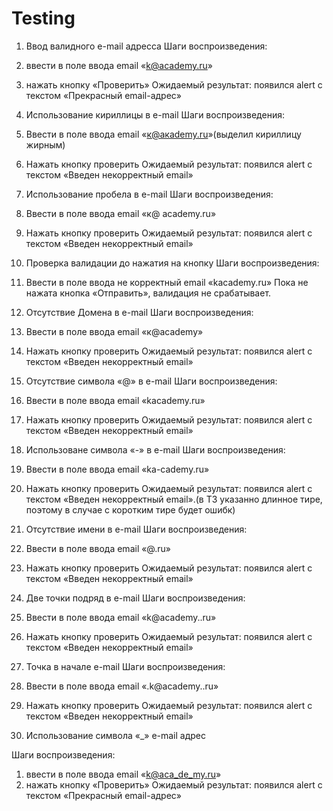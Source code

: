 # Testing

1. Ввод валидного  e-mail адресса
Шаги воспроизведения:
1.	ввести в поле ввода email «k@academy.ru»
2.	нажать кнопку «Проверить»
Ожидаемый результат: появился alert с текстом «Прекрасный email-адрес»



2. Использование кириллицы в e-mail 
Шаги воспроизведения:
1. Ввести в поле ввода email «к@aкademy.ru»(выделил кириллицу жирным)
2. Нажать кнопку проверить
Ожидаемый результат: появился alert с текстом «Введен некорректный email»


3. Использование пробела в e-mail 
Шаги воспроизведения:
1. Ввести в поле ввода email «к@ academy.ru»
2. Нажать кнопку проверить
Ожидаемый результат: появился alert с текстом «Введен некорректный email»




4. Проверка валидации до нажатия на кнопку
Шаги воспроизведения:
1. Ввести в поле ввода не корректный email «kacademy.ru»
Пока не нажата кнопка «Отправить», валидация не срабатывает.


5. Отсутствие Домена в e-mail
Шаги воспроизведения:
1. Ввести в поле ввода email «к@academy»
2. Нажать кнопку проверить
Ожидаемый результат: появился alert с текстом «Введен некорректный email»




6. Отсутствие символа «@»  в e-mail
Шаги воспроизведения:
1. Ввести в поле ввода email «kacademy.ru»
2. Нажать кнопку проверить
Ожидаемый результат: появился alert с текстом «Введен некорректный email»




7. Использоване символа «-»  в e-mail
Шаги воспроизведения:
1. Ввести в поле ввода email «ka-cademy.ru»
2. Нажать кнопку проверить
Ожидаемый результат: появился alert с текстом «Введен некорректный email».(в ТЗ указанно длинное тире, поэтому в случае с коротким тире будет ошибк)




8. Отсутствие имени   в e-mail
Шаги воспроизведения:
1. Ввести в поле ввода email «@.ru»
2. Нажать кнопку проверить
Ожидаемый результат: появился alert с текстом «Введен некорректный email»




9. Две точки подряд в e-mail
Шаги воспроизведения:
1. Ввести в поле ввода email «k@academy..ru»
2. Нажать кнопку проверить
Ожидаемый результат: появился alert с текстом «Введен некорректный email»




10. Точка в начале e-mail
Шаги воспроизведения:
1. Ввести в поле ввода email «.k@academy..ru»
2. Нажать кнопку проверить
Ожидаемый результат: появился alert с текстом «Введен некорректный email»






11. Использование символа «_»  e-mail адрес

Шаги воспроизведения:
1.	ввести в поле ввода email «k@aca_de_my.ru»
2.	нажать кнопку «Проверить»
Ожидаемый результат: появился alert с текстом «Прекрасный email-адрес»







